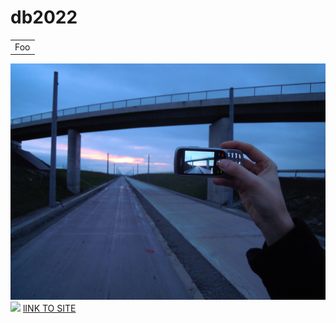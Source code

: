 # db2022

<table>
    <tr>
        <td>Foo</td>
    </tr>
</table>
<img src="pic.png">
<img src ="https://img.freepik.com/premium-vector/abstract-dynamic-blue-orange-background_67845-1390.jpg?w=2000">
<a href ="index.html"> lINK TO SITE</a>

